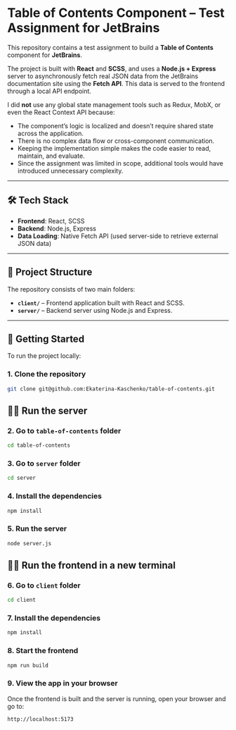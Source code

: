 # Table of Contents Component – Test Assignment for JetBrains

This repository contains a test assignment to build a **Table of Contents** component for **JetBrains**.

The project is built with **React** and **SCSS**, and uses a **Node.js + Express** server to asynchronously fetch real JSON data from the JetBrains documentation site using the **Fetch API**. This data is served to the frontend through a local API endpoint.

I did **not** use any global state management tools such as Redux, MobX, or even the React Context API because:

- The component’s logic is localized and doesn’t require shared state across the application.
- There is no complex data flow or cross-component communication.
- Keeping the implementation simple makes the code easier to read, maintain, and evaluate.
- Since the assignment was limited in scope, additional tools would have introduced unnecessary complexity.

---

## 🛠 Tech Stack

- **Frontend**: React, SCSS
- **Backend**: Node.js, Express
- **Data Loading**: Native Fetch API (used server-side to retrieve external JSON data)

---

## 📁 Project Structure

The repository consists of two main folders:

- **`client/`** – Frontend application built with React and SCSS.
- **`server/`** – Backend server using Node.js and Express.

---

## 🚀 Getting Started

To run the project locally:

### 1. Clone the repository

```bash
git clone git@github.com:Ekaterina-Kaschenko/table-of-contents.git
```

## 📡📡 Run the server

### 2. Go to `table-of-contents` folder

```bash
cd table-of-contents
```

### 3. Go to `server` folder

```bash
cd server
```

### 4. Install the dependencies

```bash
npm install
```

### 5. Run the server

```bash
node server.js
```

## 🎨🎨 Run the frontend in a new terminal

### 6. Go to `client` folder

```bash
cd client
```

### 7. Install the dependencies

```bash
npm install
```

### 8. Start the frontend

```bash
npm run build
```

### 9. View the app in your browser

Once the frontend is built and the server is running, open your browser and go to:

```bash
http://localhost:5173
```
